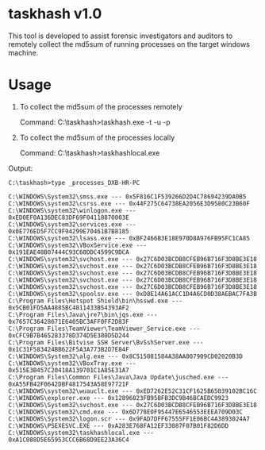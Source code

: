 # taskhash v1.0

This tool is developed to assist forensic investigators and auditors to remotely collect the md5sum of running processes on the target windows machine.

# Usage

1) To collect the md5sum of the processes remotely

    Command: C:\taskhash>taskhash.exe -t <Target IP> -u <username> -p <password>

2) To collect the md5sum of the processes locally

    Command: C:\taskhash>taskhashlocal.exe


Output:

    C:\taskhash>type _processes_DXB-HR-PC

    C:\WINDOWS\System32\smss.exe --- 0x5F816C1F539266D2D4C78694239DA0B5
    C:\WINDOWS\system32\csrss.exe --- 0x44F275C64738EA2056E3D9580C23B60F  
    C:\WINDOWS\system32\winlogon.exe --- 0xED0EF0A136DEC83DF69F04118870003E 
    C:\WINDOWS\system32\services.exe --- 0x0E776ED5F7CC9F94299E70461B7B8185
    C:\WINDOWS\system32\lsass.exe --- 0xBF2466B3E18E970D8A976FB95FC1CA85
    C:\WINDOWS\system32\VBoxService.exe --- 0x191EAE48B07444C93C60DDC4599C9DCA
    C:\WINDOWS\system32\svchost.exe --- 0x27C6D03BCDB8CFEB96B716F3D8BE3E18
    C:\WINDOWS\system32\svchost.exe --- 0x27C6D03BCDB8CFEB96B716F3D8BE3E18
    C:\WINDOWS\System32\svchost.exe --- 0x27C6D03BCDB8CFEB96B716F3D8BE3E18
    C:\WINDOWS\system32\svchost.exe --- 0x27C6D03BCDB8CFEB96B716F3D8BE3E18
    C:\WINDOWS\system32\svchost.exe --- 0x27C6D03BCDB8CFEB96B716F3D8BE3E18
    C:\WINDOWS\system32\spoolsv.exe --- 0xD8E14A61ACC1D4A6CD0D38AEBAC7FA3B
    C:\Program Files\Hotspot Shield\bin\hsswd.exe --- 0x5CB01FD5AA4885BC4811433B54393AF2
    C:\Program Files\Java\jre7\bin\jqs.exe --- 0x7657C36428671E6405BC3AFF0FF2D83F
    C:\Program Files\TeamViewer\TeamViewer_Service.exe --- 0xCFC9B7B465283378D374D5E380D5D244
    C:\Program Files\Bitvise SSH Server\BvSshServer.exe --- 0x1C31F583424BB622F5A3A773B2D7E84F
    C:\WINDOWS\System32\alg.exe --- 0x8C515081584A38AA007909CD02020B3D
    C:\WINDOWS\system32\VBoxTray.exe --- 0x515E3B457C20418A139701C1A85E31A7
    C:\Program Files\Common Files\Java\Java Update\jusched.exe --- 0xA55FB42F0642DBF4817543A58E97721F
    C:\WINDOWS\system32\wuauclt.exe --- 0xED7262E52C31CF1625B65039102BC16C
    C:\WINDOWS\explorer.exe --- 0x12896823FB95BFB3DC9B46BCAEDC9923
    C:\WINDOWS\System32\svchost.exe --- 0x27C6D03BCDB8CFEB96B716F3D8BE3E18
    C:\WINDOWS\system32\cmd.exe --- 0x6D778E0F95447E6546553EEEA709D03C
    C:\WINDOWS\System32\logon.scr --- 0x9FAD7DFF67555FF1E06BC4A3893024A7
    C:\WINDOWS\PSEXESVC.EXE --- 0xA283E768FA12EF33087F07B01F82D6DD
    C:\WINDOWS\system32\taskhashlocal.exe --- 0xA1C088D5E65953CCC6B68D9EE23A36C4
